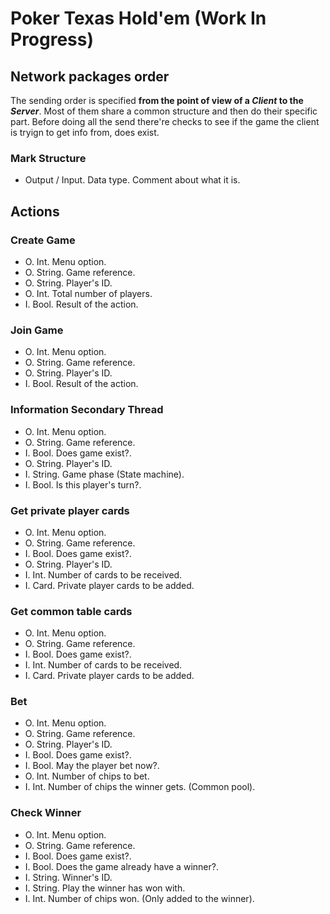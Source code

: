 # Poker Texas Hold'em (Work In Progress)

## Network packages order
The sending order is specified __from the point of view of a _Client_ to the _Server___. Most of them share a common structure and then do their specific part. Before doing all the send there're checks to see if the game the client is tryign to get info from, does exist.

### Mark Structure
* Output / Input. Data type. Comment about what it is.

## Actions

### Create Game
* O. Int. Menu option.
* O. String. Game reference.
* O. String. Player's ID.
* O. Int. Total number of players.
* I. Bool. Result of the action.


### Join Game
* O. Int. Menu option.
* O. String. Game reference.
* O. String. Player's ID.
* I. Bool. Result of the action.


### Information Secondary Thread
* O. Int. Menu option.
* O. String. Game reference.
* I. Bool. Does game exist?.
* O. String. Player's ID.
* I. String. Game phase (State machine).
* I. Bool. Is this player's turn?.


### Get private player cards
* O. Int. Menu option.
* O. String. Game reference.
* I. Bool. Does game exist?.
* O. String. Player's ID.
* I. Int. Number of cards to be received.
* I. Card. Private player cards to be added.


### Get common table cards
* O. Int. Menu option.
* O. String. Game reference.
* I. Bool. Does game exist?.
* I. Int. Number of cards to be received.
* I. Card. Private player cards to be added.


### Bet
* O. Int. Menu option.
* O. String. Game reference.
* O. String. Player's ID.
* I. Bool. Does game exist?.
* I. Bool. May the player bet now?.
* O. Int. Number of chips to bet.
* I. Int. Number of chips the winner gets. (Common pool).


### Check Winner
* O. Int. Menu option.
* O. String. Game reference.
* I. Bool. Does game exist?.
* I. Bool. Does the game already have a winner?.
* I. String. Winner's ID.
* I. String. Play the winner has won with.
* I. Int. Number of chips won. (Only added to the winner).
